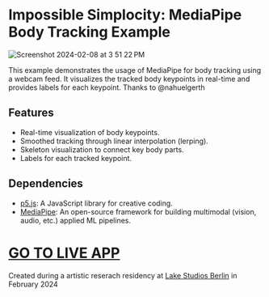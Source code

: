 # Impossible Simplocity: MediaPipe Body Tracking Example

![Screenshot 2024-02-08 at 3 51 22 PM](https://github.com/marlonbarrios/body-tracking-pose/assets/90220317/87038b54-6afb-4e66-8464-ea63faff86f7)


This example demonstrates the usage of MediaPipe for body tracking using a webcam feed. It visualizes the tracked body keypoints in real-time and provides labels for each keypoint.
Thanks to @nahuelgerth

## Features

- Real-time visualization of body keypoints.
- Smoothed tracking through linear interpolation (lerping).
- Skeleton visualization to connect key body parts.
- Labels for each tracked keypoint.

## Dependencies

- [p5.js](https://p5js.org/): A JavaScript library for creative coding.
- [MediaPipe](https://developers.google.com/mediapipe/solutions/vision/pose_landmarker#get_started): An open-source framework for building multimodal (vision, audio, etc.) applied ML pipelines.

# [GO TO LIVE APP](https://marlonbarrios.github.io/body-tracking-pose/)

  Created during a artistic reserach residency at [Lake Studios Berlin](https://lakestudiosberlin.com/) in February 2024
